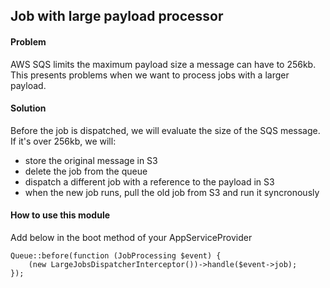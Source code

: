 ## Job with large payload processor

#### Problem
AWS SQS limits the maximum payload size a message can have to 256kb. This presents problems when we want to process jobs with a larger payload.


#### Solution
Before the job is dispatched, we will evaluate the size of the SQS message. If it's over 256kb, we will:
- store the original message in S3
- delete the job from the queue
- dispatch a different job with a reference to the payload in S3
- when the new job runs, pull the old job from S3 and run it syncronously

#### How to use this module
Add below in the boot method of your AppServiceProvider
```
Queue::before(function (JobProcessing $event) {
    (new LargeJobsDispatcherInterceptor())->handle($event->job);
});
```